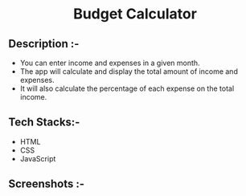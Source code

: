 # <p align="center">Budget Calculator</p>

## Description :-

- You can enter income and expenses in a given month.
- The app will calculate and display the total amount of income and expenses.
- It will also calculate the percentage of each expense on the total income.

## Tech Stacks:-

- HTML
- CSS
- JavaScript

## Screenshots :-

